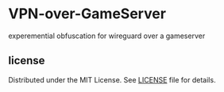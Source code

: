 # VPN-over-GameServer
experemential obfuscation for wireguard over a gameserver

## license 

Distributed under the MIT License. See [LICENSE](LICENSE) file for details.
